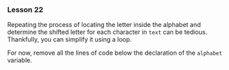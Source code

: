 ### Lesson 22

Repeating the process of locating the letter inside the alphabet and determine the shifted letter for each character in `text` can be tedious. Thankfully, you can simplify it using a loop.

For now, remove all the lines of code below the declaration of the `alphabet` variable.
